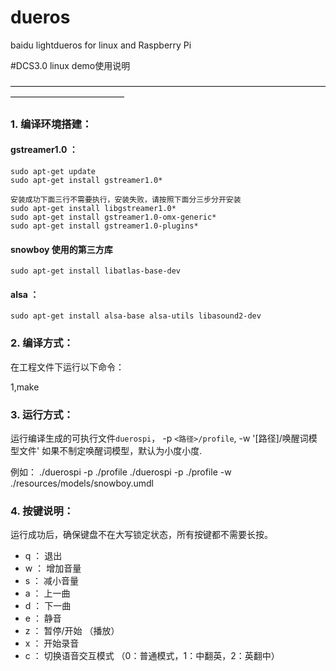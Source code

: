 # dueros
baidu lightdueros for linux and Raspberry Pi 

#DCS3.0 linux demo使用说明

—————————————————————————————————————————————————

### 1. 编译环境搭建：

#### gstreamer1.0 ：
	sudo apt-get update
	sudo apt-get install gstreamer1.0*
	
	安装成功下面三行不需要执行，安装失败，请按照下面分三步分开安装
	sudo apt-get install libgstreamer1.0*
	sudo apt-get install gstreamer1.0-omx-generic*
	sudo apt-get install gstreamer1.0-plugins*

#### snowboy 使用的第三方库
	sudo apt-get install libatlas-base-dev
	
#### alsa ：

	sudo apt-get install alsa-base alsa-utils libasound2-dev


### 2. 编译方式：

在工程文件下运行以下命令：

1,make


### 3. 运行方式：

运行编译生成的可执行文件`duerospi`， -p `<路径>/profile`, -w '[路径]/唤醒词模型文件'
如果不制定唤醒词模型，默认为小度小度.

例如：
	./duerospi -p ./profile
	./duerospi -p ./profile -w ./resources/models/snowboy.umdl
	
### 4. 按键说明：

运行成功后，确保键盘不在大写锁定状态，所有按键都不需要长按。

 - q ： 退出
 - w ： 增加音量
 - s ： 减小音量
 - a ： 上一曲
 - d ： 下一曲
 - e ： 静音
 - z ： 暂停/开始 （播放）
 - x ： 开始录音
 - c ： 切换语音交互模式 （0：普通模式，1：中翻英，2：英翻中）
 
 
